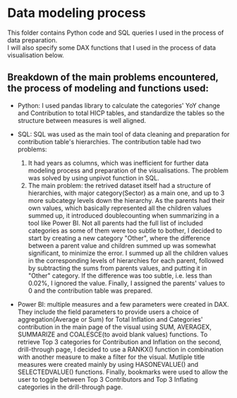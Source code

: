 # Data modeling process
This folder contains Python code and SQL queries I used in the process of data preparation.  
I will also specify some DAX functions that I used in the process of data visualisation below.

## Breakdown of the main problems encountered, the process of modeling and functions used:
- Python: I used pandas library to calculate the categories' YoY change and Contribution to total HICP tables, and standardize the tables so the structure between measures is well aligned.
    
- SQL: SQL was used as the main tool of data cleaning and preparation for contribution table's hierarchies. The contribution table had two problems:
  1. It had years as columns, which was inefficient for further data modeling process and preparation of the visualisations. The problem was solved by using unpivot function in SQL.
  2. The main problem: the retrived dataset itself had a structure of hierarchies, with major category(Sector) as a main one, and up to 3 more subcategy levels down the hierarchy.
  As the parents had their own values, which basically represented all the children values summed up, it introduced doublecounting when summarizing in a tool like Power BI.
  Not all parents had the full list of included categories as some of them were too subtle to bother, I decided
  to start by creating a new category "Other", where the difference between a parent value and children summed up was somewhat significant, to minimize the error.
  I summed up all the children values in the corresponding levels of hierarchies for each parent, followed by subtracting the sums from parents values, and putting it in "Other" category.
  If the difference was too subtle, i.e. less than 0.02%, I ignored the value. Finally, I assigned the parents' values to 0 and the contribution table was prepared.
  
- Power BI: multiple measures and a few parameters were created in DAX. They include the field parameters to provide users a choice of aggregation(Average or Sum) for Total Inflation and Categories' contribution in
  the main page of the visual using SUM, AVERAGEX, SUMMARIZE and COALESCE(to avoid blank values) functions. To retrieve Top 3 categories for Contribution and Inflation on the second, drill-through page, I decided to use
  a RANKX() function in combination with another measure to make a filter for the visual. Mutliple title measures were created mainly by using HASONEVALUE() and SELECTEDVALUE() functions. Finally,
  bookmarks were used to allow the user to toggle between Top 3 Contributors and Top 3 Inflating categories in the drill-through page.  
